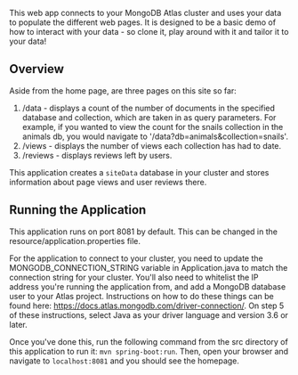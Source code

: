 This web app connects to your MongoDB Atlas cluster and uses your data to populate the different web pages. 
It is designed to be a basic demo of how to interact with your data - so clone it, play around with it and 
tailor it to your data!

## Overview

Aside from the home page, are three pages on this site so far:
1. /data - displays a count of the number of documents in the specified database and collection, which are taken in
as query parameters. For example, if you wanted to view the count for the snails collection in the animals db, you
would navigate to '/data?db=animals&collection=snails'.
2. /views - displays the number of views each collection has had to date.
3. /reviews - displays reviews left by users.

This application creates a `siteData` database in your cluster and stores information about page views and user
reviews there.

## Running the Application

This application runs on port 8081 by default. This can be changed in the resource/application.properties file.

For the application to connect to your cluster, you need to update the MONGODB_CONNECTION_STRING variable in 
Application.java to match the connection string for your cluster. You'll also need to whitelist the IP address
you're running the application from, and add a MongoDB database user to your Atlas project. Instructions on how to do
these things can be found here: https://docs.atlas.mongodb.com/driver-connection/. On step 5 of these instructions, select
Java as your driver language and version 3.6 or later.

Once you've done this, run the following command from the src directory of this application to run it:
`mvn spring-boot:run`. Then, open your browser and navigate to `localhost:8081` and you should see the homepage.
